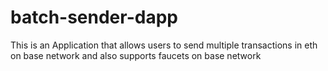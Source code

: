 # batch-sender-dapp
This is an Application that allows users to send multiple transactions in eth on base network and also supports faucets on base network
